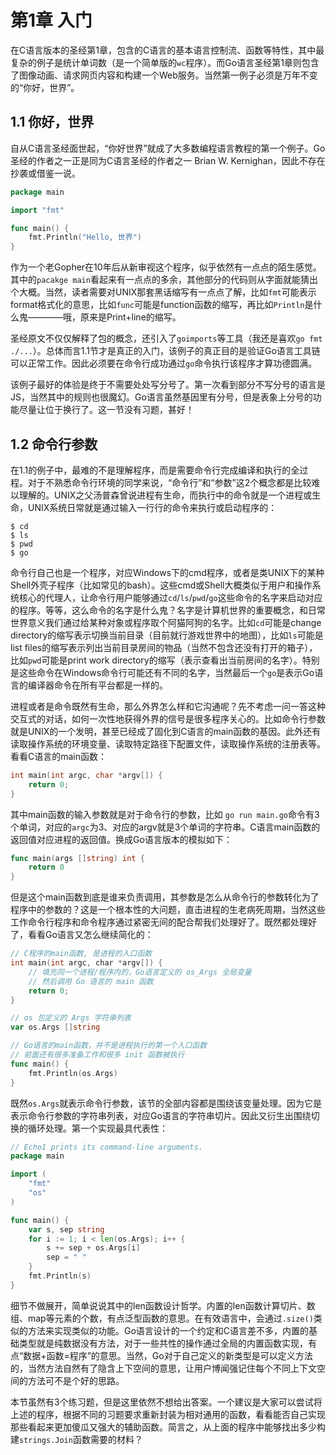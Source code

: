 # 第1章 入门

在C语言版本的圣经第1章，包含的C语言的基本语言控制流、函数等特性，其中最复杂的例子是统计单词数（是一个简单版的`wc`程序）。而Go语言圣经第1章则包含了图像动画、请求网页内容和构建一个Web服务。当然第一例子必须是万年不变的“你好，世界”。

## 1.1 你好，世界

自从C语言圣经面世起，“你好世界”就成了大多数编程语言教程的第一个例子。Go圣经的作者之一正是同为C语言圣经的作者之一 Brian W. Kernighan，因此不存在抄袭或借鉴一说。

```go
package main

import "fmt"

func main() {
    fmt.Println("Hello, 世界")
}
```

作为一个老Gopher在10年后从新审视这个程序，似乎依然有一点点的陌生感觉。其中的`pacakge main`看起来有一点点的多余，其他部分的代码则从字面就能猜出个大概。当然，读者需要对UNIX那套黑话缩写有一点点了解，比如`fmt`可能表示format格式化的意思，比如`func`可能是function函数的缩写，再比如`Println`是什么鬼————哦，原来是Print+line的缩写。

圣经原文不仅仅解释了包的概念，还引入了`goimports`等工具（我还是喜欢`go fmt ./...`）。总体而言1.1节才是真正的入门，该例子的真正目的是验证Go语言工具链可以正常工作。因此必须要在命令行成功通过`go`命令执行该程序才算功德圆满。

该例子最好的体验是终于不需要处处写分号了。第一次看到部分不写分号的语言是JS，当然其中的规则也很魔幻。Go语言虽然基因里有分号，但是表象上分号的功能尽量让位于换行了。这一节没有习题，甚好！

## 1.2 命令行参数

在1.1的例子中，最难的不是理解程序，而是需要命令行完成编译和执行的全过程。对于不熟悉命令行环境的同学来说，“命令行”和“参数”这2个概念都是比较难以理解的。UNIX之父汤普森曾说进程有生命，而执行中的命令就是一个进程或生命，UNIX系统日常就是通过输入一行行的命令来执行或启动程序的：

```
$ cd
$ ls
$ pwd
$ go
```

命令行自己也是一个程序，对应Windows下的cmd程序，或者是类UNIX下的某种Shell外壳子程序（比如常见的bash）。这些cmd或Shell大概类似于用户和操作系统核心的代理人，让命令行用户能够通过`cd`/`ls`/`pwd`/`go`这些命令的名字来启动对应的程序。等等，这么命令的名字是什么鬼？名字是计算机世界的重要概念，和日常世界意义我们通过给某种对象或程序取个阿猫阿狗的名字。比如`cd`可能是change directory的缩写表示切换当前目录（目前就行游戏世界中的地图），比如`ls`可能是list files的缩写表示列出当前目录房间的物品（当然不包含还没有打开的箱子），比如`pwd`可能是print work directory的缩写（表示查看出当前房间的名字）。特别是这些命令在Windows命令行可能还有不同的名字，当然最后一个`go`是表示Go语言的编译器命令在所有平台都是一样的。

进程或者是命令既然有生命，那么外界怎么样和它沟通呢？先不考虑一问一答这种交互式的对话，如何一次性地获得外界的信号是很多程序关心的。比如命令行参数就是UNIX的一个发明，甚至已经成了固化到C语言的main函数的基因。此外还有读取操作系统的环境变量、读取特定路径下配置文件，读取操作系统的注册表等。看看C语言的main函数：

```c
int main(int argc, char *argv[]) {
    return 0;
}
```

其中main函数的输入参数就是对于命令行的参数，比如 `go run main.go`命令有3个单词，对应的`argc`为3、对应的argv就是3个单词的字符串。C语言main函数的返回值对应进程的返回值。换成Go语言版本的模拟如下：

```go
func main(args []string) int {
    return 0
}
```

但是这个main函数到底是谁来负责调用，其参数是怎么从命令行的参数转化为了程序中的参数的？这是一个根本性的大问题，直击进程的生老病死周期，当然这些工作命令行程序和命令程序通过紧密无间的配合帮我们处理好了。既然都处理好了，看看Go语言又怎么继续简化的：

```go
// C程序的main函数, 是进程的入口函数
int main(int argc, char *argv[]) {
    // 填充同一个进程/程序内的，Go语言定义的 os_Args 全局变量
    // 然后调用 Go 语言的 main 函数
    return 0;
}

// os 包定义的 Args 字符串列表
var os.Args []string

// Go语言的main函数，并不是进程执行的第一个入口函数
// 前面还有很多准备工作和很多 init 函数被执行
func main() {
    fmt.Println(os.Args)
}
```

既然`os.Args`就表示命令行参数，该节的全部内容都是围绕该变量处理。因为它是表示命令行参数的字符串列表，对应Go语言的字符串切片。因此又衍生出围绕切换的循环处理。第一个实现最具代表性：

```go
// Echo1 prints its command-line arguments.
package main

import (
    "fmt"
    "os"
)

func main() {
    var s, sep string
    for i := 1; i < len(os.Args); i++ {
        s += sep + os.Args[i]
        sep = " "
    }
    fmt.Println(s)
}
```

细节不做展开，简单说说其中的len函数设计哲学。内置的len函数计算切片、数组、map等元素的个数，有点泛型函数的意思。在有效语言中，会通过`.size()`类似的方法来实现类似的功能。Go语言设计的一个约定和C语言差不多，内置的基础类型就是纯数据没有方法，对于一些共性的操作通过全局的内置函数实现，有点“数据+函数=程序”的意思。当然，Go对于自己定义的新类型是可以定义方法的，当然方法自然有了隐含上下空间的意思，让用户博闻强记住每个不同上下文空间的方法可不是个好的思路。

本节虽然有3个练习题，但是这里依然不想给出答案。一个建议是大家可以尝试将上述的程序，根据不同的习题要求重新封装为相对通用的函数，看看能否自己实现那些看起来更加傻瓜又强大的辅助函数。简言之，从上面的程序中能够找出多少构建`strings.Join`函数需要的材料？

